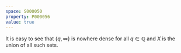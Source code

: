 ```yaml
---
space: S000050
property: P000056
value: true
---
```


It is easy to see that $\{q,\infty\}$ is nowhere dense for all $q \in \mathbb{Q}$ and $X$ is the union of all such sets.
